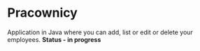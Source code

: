 # Pracownicy
Application in Java where you can add, list or edit or delete your employees. 
<b>Status - in progress</b>

